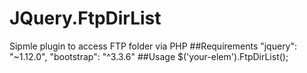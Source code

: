 # JQuery.FtpDirList
Sipmle plugin to access FTP folder via PHP
##Requirements
    "jquery": "~1.12.0",
    "bootstrap": "^3.3.6"
##Usage
    $('your-elem').FtpDirList();
